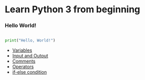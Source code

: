 # Learn Python 3 from beginning

### Hello World!
```python

print("Hello, World!")

```

* <a href="https://github.com/mihirchakma/LearnPython/blob/master/02-variables.md">Variables</a>
* <a href="url">Input and Output</a>
* <a href="url">Comments</a>
* <a href="url">Operators</a>
* <a href="url">if-else condition</a>


